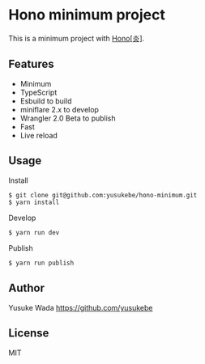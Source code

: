 # Hono minimum project

This is a minimum project with [Hono[炎]](https://github.com/yusukebe/hono/).

## Features

- Minimum
- TypeScript
- Esbuild to build
- miniflare 2.x to develop
- Wrangler 2.0 Beta to publish
- Fast
- Live reload

## Usage

Install

```sh
$ git clone git@github.com:yusukebe/hono-minimum.git
$ yarn install
```

Develop

```sh
$ yarn run dev

```

Publish

```sh
$ yarn run publish
```

## Author

Yusuke Wada <https://github.com/yusukebe>

## License

MIT
